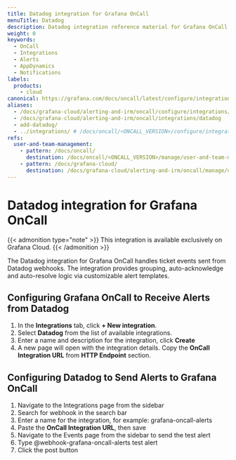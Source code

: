 ```yaml
---
title: Datadog integration for Grafana OnCall
menuTitle: Datadog
description: Datadog integration reference material for Grafana OnCall.
weight: 0
keywords:
  - OnCall
  - Integrations
  - Alerts
  - AppDynamics
  - Notifications
labels:
  products:
    - cloud
canonical: https://grafana.com/docs/oncall/latest/configure/integrations/references/datadog
aliases:
  - /docs/grafana-cloud/alerting-and-irm/oncall/configure/integrations/references/datadog
  - /docs/grafana-cloud/alerting-and-irm/oncall/integrations/datadog
  - add-datadog/
  - ../integrations/ # /docs/oncall/<ONCALL_VERSION>/configure/integrations/references/datadog
refs:
  user-and-team-management:
    - pattern: /docs/oncall/
      destination: /docs/oncall/<ONCALL_VERSION>/manage/user-and-team-management/
    - pattern: /docs/grafana-cloud/
      destination: /docs/grafana-cloud/alerting-and-irm/oncall/manage/user-and-team-management/
---
```


# Datadog integration for Grafana OnCall

{{< admonition type="note" >}}
This integration is available exclusively on Grafana Cloud.
{{< /admonition >}}

The Datadog integration for Grafana OnCall handles ticket events sent from Datadog webhooks.
The integration provides grouping, auto-acknowledge and auto-resolve logic via customizable alert templates.

## Configuring Grafana OnCall to Receive Alerts from Datadog

1. In the **Integrations** tab, click **+ New integration**.
2. Select **Datadog** from the list of available integrations.
3. Enter a name and description for the integration, click **Create**
4. A new page will open with the integration details. Copy the **OnCall Integration URL** from **HTTP Endpoint** section.

## Configuring Datadog to Send Alerts to Grafana OnCall

1. Navigate to the Integrations page from the sidebar
2. Search for webhook in the search bar
3. Enter a name for the integration, for example: grafana-oncall-alerts
4. Paste the **OnCall Integration URL**, then save
5. Navigate to the Events page from the sidebar to send the test alert
6. Type @webhook-grafana-oncall-alerts test alert
7. Click the post button
